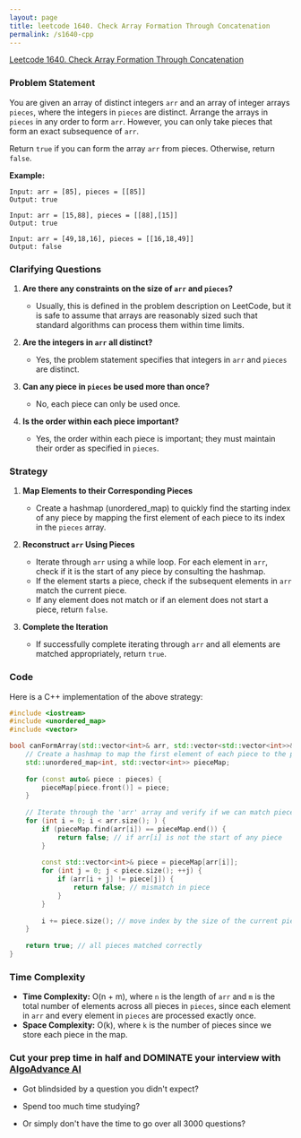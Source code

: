 ```yaml
---
layout: page
title: leetcode 1640. Check Array Formation Through Concatenation
permalink: /s1640-cpp
---
```

[Leetcode 1640. Check Array Formation Through Concatenation](https://algoadvance.github.io/algoadvance/l1640)
### Problem Statement

You are given an array of distinct integers `arr` and an array of integer arrays `pieces`, where the integers in `pieces` are distinct. Arrange the arrays in `pieces` in any order to form `arr`. However, you can only take pieces that form an exact subsequence of `arr`.

Return `true` if you can form the array `arr` from pieces. Otherwise, return `false`.

**Example:**
```plaintext
Input: arr = [85], pieces = [[85]]
Output: true
```

```plaintext
Input: arr = [15,88], pieces = [[88],[15]]
Output: true
```

```plaintext
Input: arr = [49,18,16], pieces = [[16,18,49]]
Output: false
```

### Clarifying Questions

1. **Are there any constraints on the size of `arr` and `pieces`?**
    - Usually, this is defined in the problem description on LeetCode, but it is safe to assume that arrays are reasonably sized such that standard algorithms can process them within time limits.

2. **Are the integers in `arr` all distinct?**
    - Yes, the problem statement specifies that integers in `arr` and `pieces` are distinct.

3. **Can any piece in `pieces` be used more than once?**
    - No, each piece can only be used once.

4. **Is the order within each piece important?**
    - Yes, the order within each piece is important; they must maintain their order as specified in `pieces`.

### Strategy

1. **Map Elements to their Corresponding Pieces**
   - Create a hashmap (unordered_map) to quickly find the starting index of any piece by mapping the first element of each piece to its index in the `pieces` array.

2. **Reconstruct `arr` Using Pieces**
   - Iterate through `arr` using a while loop. For each element in `arr`, check if it is the start of any piece by consulting the hashmap.
   - If the element starts a piece, check if the subsequent elements in `arr` match the current piece.
   - If any element does not match or if an element does not start a piece, return `false`.

3. **Complete the Iteration**
   - If successfully complete iterating through `arr` and all elements are matched appropriately, return `true`.

### Code

Here is a C++ implementation of the above strategy:

```cpp
#include <iostream>
#include <unordered_map>
#include <vector>

bool canFormArray(std::vector<int>& arr, std::vector<std::vector<int>>& pieces) {
    // Create a hashmap to map the first element of each piece to the piece itself
    std::unordered_map<int, std::vector<int>> pieceMap;
    
    for (const auto& piece : pieces) {
        pieceMap[piece.front()] = piece;
    }
    
    // Iterate through the 'arr' array and verify if we can match pieces
    for (int i = 0; i < arr.size(); ) {
        if (pieceMap.find(arr[i]) == pieceMap.end()) {
            return false; // if arr[i] is not the start of any piece
        }
        
        const std::vector<int>& piece = pieceMap[arr[i]];
        for (int j = 0; j < piece.size(); ++j) {
            if (arr[i + j] != piece[j]) {
                return false; // mismatch in piece
            }
        }
        
        i += piece.size(); // move index by the size of the current piece
    }
    
    return true; // all pieces matched correctly
}
```

### Time Complexity

- **Time Complexity:** O(n + m), where `n` is the length of `arr` and `m` is the total number of elements across all pieces in `pieces`, since each element in `arr` and every element in `pieces` are processed exactly once.
- **Space Complexity:** O(k), where `k` is the number of pieces since we store each piece in the map.


### Cut your prep time in half and DOMINATE your interview with [AlgoAdvance AI](https://algoAdvance.com)

- Got blindsided by a question you didn't expect?

- Spend too much time studying?

- Or simply don't have the time to go over all 3000 questions?

